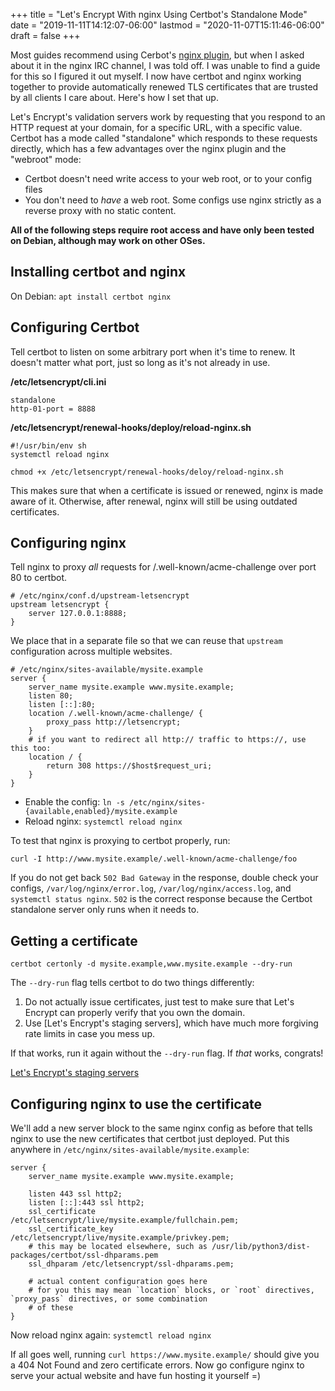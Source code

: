 +++
title = "Let's Encrypt With nginx Using Certbot's Standalone Mode"
date = "2019-11-11T14:12:07-06:00"
lastmod = "2020-11-07T15:11:46-06:00"
draft = false
+++

Most guides recommend using Cerbot's [nginx plugin](https://certbot.eff.org/lets-encrypt/debianbuster-nginx),
but when I asked about it in the nginx IRC channel, I was told off. I was unable to find a guide for this so I figured it out myself. I now have certbot and nginx working together to provide automatically renewed TLS certificates that are trusted by all clients I care about. Here's how I set that up.

Let's Encrypt's validation servers work by requesting that you respond to an HTTP request at your domain,
for a specific URL, with a specific value. Certbot has a mode called "standalone" which responds to these requests
directly, which has a few advantages over the nginx plugin and the "webroot" mode:

- Certbot doesn't need write access to your web root, or to your config files
- You don't need to *have* a web root. Some configs use nginx strictly as a reverse proxy with no static content.

**All of the following steps require root access and have only been tested on Debian, although may work on other OSes.**

## Installing certbot and nginx

On Debian: `apt install certbot nginx`

## Configuring Certbot

Tell certbot to listen on some arbitrary port when it's time to renew.
It doesn't matter what port, just so long as it's not already in use.

**/etc/letsencrypt/cli.ini**<br>
```
standalone
http-01-port = 8888
```

**/etc/letsencrypt/renewal-hooks/deploy/reload-nginx.sh**<br>
```
#!/usr/bin/env sh
systemctl reload nginx
```

`chmod +x /etc/letsencrypt/renewal-hooks/deloy/reload-nginx.sh`

This makes sure that when a certificate is issued or renewed, nginx is made aware of it. Otherwise, after renewal,
nginx will still be using outdated certificates.

## Configuring nginx

Tell nginx to proxy *all* requests for /.well-known/acme-challenge over port 80 to certbot.

```
# /etc/nginx/conf.d/upstream-letsencrypt
upstream letsencrypt {
	server 127.0.0.1:8888;
}
```

We place that in a separate file so that we can reuse that `upstream` configuration across multiple websites.

```
# /etc/nginx/sites-available/mysite.example
server {
	server_name mysite.example www.mysite.example;
	listen 80;
	listen [::]:80;
	location /.well-known/acme-challenge/ {
		proxy_pass http://letsencrypt;
	}
	# if you want to redirect all http:// traffic to https://, use this too:
	location / {
		return 308 https://$host$request_uri;
	}
}
```

- Enable the config: `ln -s /etc/nginx/sites-{available,enabled}/mysite.example`
- Reload nginx: `systemctl reload nginx`

To test that nginx is proxying to certbot properly, run:

```
curl -I http://www.mysite.example/.well-known/acme-challenge/foo
```

If you do not get back `502 Bad Gateway` in the response, double check your configs, `/var/log/nginx/error.log`, `/var/log/nginx/access.log`, and `systemctl status nginx`. `502` is the correct response because the Certbot standalone server only runs when it needs to.

## Getting a certificate

```
certbot certonly -d mysite.example,www.mysite.example --dry-run
```

The `--dry-run` flag tells certbot to do two things differently:

1. Do not actually issue certificates, just test to make sure that Let's Encrypt can properly verify that you own the domain.
2. Use [Let's Encrypt's staging servers], which have much more forgiving rate limits in case you mess up.

If that works, run it again without the `--dry-run` flag. If *that* works, congrats!

[Let's Encrypt's staging servers](https://letsencrypt.org/docs/staging-environment/)

## Configuring nginx to use the certificate

We'll add a new server block to the same nginx config as before that tells nginx to use the new certificates that certbot just deployed. Put this anywhere in `/etc/nginx/sites-available/mysite.example`:

```
server {
	server_name mysite.example www.mysite.example;

	listen 443 ssl http2;
	listen [::]:443 ssl http2;
	ssl_certificate /etc/letsencrypt/live/mysite.example/fullchain.pem;
	ssl_certificate_key /etc/letsencrypt/live/mysite.example/privkey.pem;
	# this may be located elsewhere, such as /usr/lib/python3/dist-packages/certbot/ssl-dhparams.pem
	ssl_dhparam /etc/letsencrypt/ssl-dhparams.pem;

	# actual content configuration goes here
	# for you this may mean `location` blocks, or `root` directives, `proxy_pass` directives, or some combination
	# of these
}
```

Now reload nginx again: `systemctl reload nginx`

If all goes well, running `curl https://www.mysite.example/` should give you a 404 Not Found and zero certificate errors. Now go configure nginx to serve your actual website and have fun hosting it yourself =)
